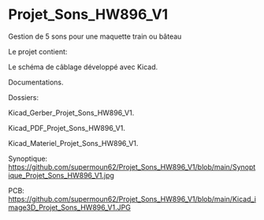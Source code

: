 # Projet_Sons_HW896_V1

Gestion de 5 sons pour une maquette train ou bâteau

Le projet contient:

Le schéma de câblage développé avec Kicad.

Documentations.

Dossiers:

Kicad_Gerber_Projet_Sons_HW896_V1.

Kicad_PDF_Projet_Sons_HW896_V1.

Kicad_Materiel_Projet_Sons_HW896_V1.

Synoptique: https://github.com/supermoun62/Projet_Sons_HW896_V1/blob/main/Synoptique_Projet_Sons_HW896_V1.jpg

PCB: https://github.com/supermoun62/Projet_Sons_HW896_V1/blob/main/Kicad_image3D_Projet_Sons_HW896_V1.JPG

